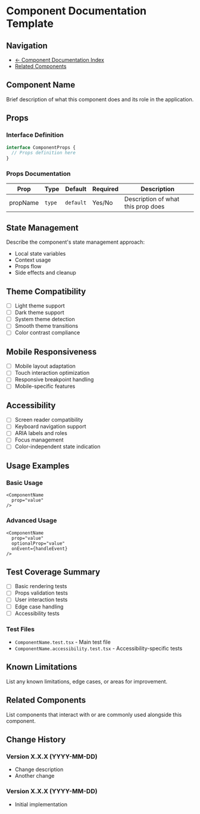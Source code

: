 # Component Documentation Template

## Navigation
- [← Component Documentation Index](../README.md#component-documentation)
- [Related Components](#related-components)

## Component Name

Brief description of what this component does and its role in the application.

## Props

### Interface Definition
```typescript
interface ComponentProps {
  // Props definition here
}
```

### Props Documentation
| Prop | Type | Default | Required | Description |
|------|------|---------|----------|-------------|
| propName | `type` | `default` | Yes/No | Description of what this prop does |

## State Management

Describe the component's state management approach:
- Local state variables
- Context usage
- Props flow
- Side effects and cleanup

## Theme Compatibility

- [ ] Light theme support
- [ ] Dark theme support
- [ ] System theme detection
- [ ] Smooth theme transitions
- [ ] Color contrast compliance

## Mobile Responsiveness

- [ ] Mobile layout adaptation
- [ ] Touch interaction optimization
- [ ] Responsive breakpoint handling
- [ ] Mobile-specific features

## Accessibility

- [ ] Screen reader compatibility
- [ ] Keyboard navigation support
- [ ] ARIA labels and roles
- [ ] Focus management
- [ ] Color-independent state indication

## Usage Examples

### Basic Usage
```tsx
<ComponentName 
  prop="value"
/>
```

### Advanced Usage
```tsx
<ComponentName 
  prop="value"
  optionalProp="value"
  onEvent={handleEvent}
/>
```

## Test Coverage Summary

- [ ] Basic rendering tests
- [ ] Props validation tests
- [ ] User interaction tests
- [ ] Edge case handling
- [ ] Accessibility tests

### Test Files
- `ComponentName.test.tsx` - Main test file
- `ComponentName.accessibility.test.tsx` - Accessibility-specific tests

## Known Limitations

List any known limitations, edge cases, or areas for improvement.

## Related Components

List components that interact with or are commonly used alongside this component.

## Change History

### Version X.X.X (YYYY-MM-DD)
- Change description
- Another change

### Version X.X.X (YYYY-MM-DD)
- Initial implementation
